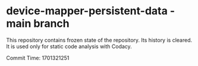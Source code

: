 # device-mapper-persistent-data - main branch

This repository contains frozen state of the repository.
Its history is cleared. It is used only for static code
analysis with Codacy.

Commit Time: 1701321251